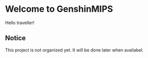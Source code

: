# Welcome to GenshinMIPS

Hello traveller!

## Notice

This project is not organized yet. It will be done later when availabel.

